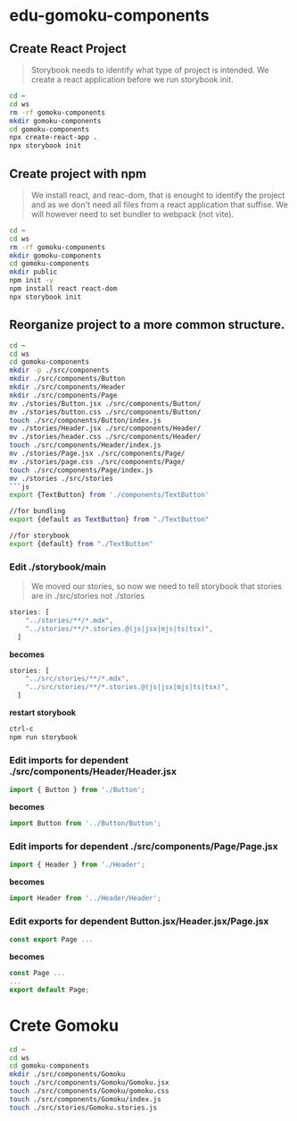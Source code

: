 # edu-gomoku-components

## Create React Project

> Storybook needs to identify what type of project is intended.
> We create a react application before we run storybook init.

```bash
cd ~
cd ws
rm -rf gomoku-components
mkdir gomoku-components
cd gomoku-components
npx create-react-app .
npx storybook init
```

## Create project with npm
> We install react, and reac-dom, that is enought to identify the project and
> as we don't need all files from a react application that suffise.
> We will however need to set bundler to webpack (not vite).

```bash
cd ~
cd ws
rm -rf gomoku-components
mkdir gomoku-components
cd gomoku-components
mkdir public
npm init -y
npm install react react-dom
npx storybook init
```

## Reorganize project to a more common structure.

```bash
cd ~
cd ws
cd gomoku-components
mkdir -p ./src/components
mkdir ./src/components/Button
mkdir ./src/components/Header
mkdir ./src/components/Page
mv ./stories/Button.jsx ./src/components/Button/
mv ./stories/button.css ./src/components/Button/
touch ./src/components/Button/index.js
mv ./stories/Header.jsx ./src/components/Header/
mv ./stories/header.css ./src/components/Header/
touch ./src/components/Header/index.js
mv ./stories/Page.jsx ./src/components/Page/
mv ./stories/page.css ./src/components/Page/
touch ./src/components/Page/index.js
mv ./stories ./src/stories
```js
export {TextButton} from './components/TextButton'

//for bundling
export {default as TextButton} from "./TextButton" 

//for storybook
export {default} from "./TextButton"
```

### Edit ./storybook/main

> We moved our stories, so now we need to tell storybook that stories are in ./src/stories not ./stories

```js
stories: [
    "../stories/**/*.mdx",
    "../stories/**/*.stories.@(js|jsx|mjs|ts|tsx)",
  ]
```
**becomes**
```js
stories: [
    "../src/stories/**/*.mdx",
    "../src/stories/**/*.stories.@(js|jsx|mjs|ts|tsx)",
  ]
```
**restart storybook**
```bash
ctrl-c
npm run storybook
```

### Edit imports for dependent ./src/components/Header/Header.jsx

```js
import { Button } from './Button';
```
**becomes**
```js
import Button from '../Button/Button';
```

### Edit imports for dependent ./src/components/Page/Page.jsx

```js
import { Header } from './Header';
```
**becomes**
```js
import Header from '../Header/Header';
```

### Edit exports for dependent Button.jsx/Header.jsx/Page.jsx

```js
const export Page ...
```
**becomes**
```js
const Page ...
...
export default Page;
```

# Crete Gomoku

```bash
cd ~
cd ws
cd gomoku-components
mkdir ./src/components/Gomoku
touch ./src/components/Gomoku/Gomoku.jsx
touch ./src/components/Gomoku/gomoku.css
touch ./src/components/Gomoku/index.js
touch ./src/stories/Gomoku.stories.js
```




